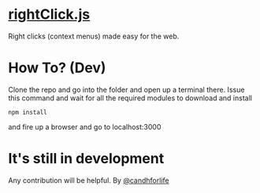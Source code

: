 # [rightClick.js](http://candh.github.io/rightClick/)
Right clicks (context menus) made easy for the web.
    
# How To? (Dev)
Clone the repo and go into the folder and open up a terminal there. Issue this command and wait for all the required modules to download and install

    npm install

and fire up a browser and go to localhost:3000    
    
# It's still in development
Any contribution will be helpful.
By [@candhforlife](http://www.twitter.com/candhforlife)
